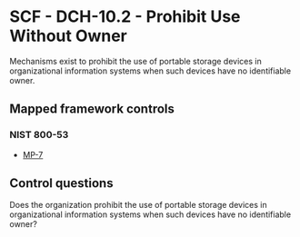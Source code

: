 # SCF - DCH-10.2 - Prohibit Use Without Owner
Mechanisms exist to prohibit the use of portable storage devices in organizational information systems when such devices have no identifiable owner.
## Mapped framework controls
### NIST 800-53
- [MP-7](../nist80053/mp-7.md)
  
## Control questions
Does the organization prohibit the use of portable storage devices in organizational information systems when such devices have no identifiable owner?
  
